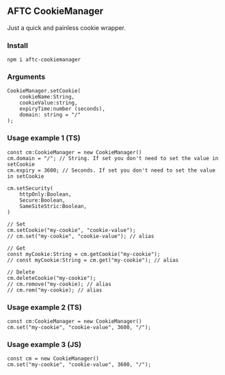 ## AFTC CookieManager
Just a quick and painless cookie wrapper.


### Install
```
npm i aftc-cookiemanager
```

### Arguments
```
CookieManager.setCookie(
    cookieName:String, 
    cookieValue:string, 
    expiryTime:number (seconds), 
    domain: string = "/"
);
```


### Usage example 1 (TS)
```
const cm:CookieManager = new CookieManager()
cm.domain = "/"; // String. If set you don't need to set the value in setCookie
cm.expiry = 3600; // Seconds. If set you don't need to set the value in setCookie

cm.setSecurity(
    httpOnly:Boolean,
    Secure:Boolean,
    SameSiteStric:Boolean,
)

// Set
cm.setCookie("my-cookie", "cookie-value");
// cm.set("my-cookie", "cookie-value"); // alias

// Get
const myCookie:String = cm.getCookie("my-cookie");
// const myCookie:String = cm.get("my-cookie"); // alias

// Delete
cm.deleteCookie("my-cookie");
// cm.remove("my-cookie); // alias
// cm.rem("my-cookie); // alias
```

### Usage example 2 (TS)
```
const cm:CookieManager = new CookieManager()
cm.set("my-cookie", "cookie-value", 3600, "/");
```


### Usage example 3 (JS)
```
const cm = new CookieManager()
cm.set("my-cookie", "cookie-value", 3600, "/");
```

